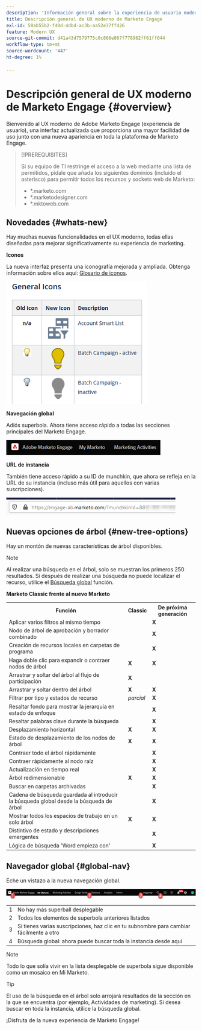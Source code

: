 ```yaml
---
description: 'Información general sobre la experiencia de usuario moderna de Marketo Engage: Documentos de Marketo: documentación del producto'
title: Descripción general de UX moderno de Marketo Engage
exl-id: 50ab55b2-f40d-4dbd-ac3b-aa52e37ff426
feature: Modern UX
source-git-commit: d41a43d7579775c0c866e867f778962ff61ff044
workflow-type: tm+mt
source-wordcount: '447'
ht-degree: 1%

---
```


# Descripción general de UX moderno de Marketo Engage {#overview}

Bienvenido al UX moderno de Adobe Marketo Engage (experiencia de usuario), una interfaz actualizada que proporciona una mayor facilidad de uso junto con una nueva apariencia en toda la plataforma de Marketo Engage.

>[!PREREQUISITES]
>
>Si su equipo de TI restringe el acceso a la web mediante una lista de permitidos, pídale que añada los siguientes dominios (incluido el asterisco) para permitir todos los recursos y sockets web de Marketo:
>
>* *.marketo.com
>* *.marketodesigner.com
>* *.mktoweb.com

## Novedades {#whats-new}

Hay muchas nuevas funcionalidades en el UX moderno, todas ellas diseñadas para mejorar significativamente su experiencia de marketing.

**Iconos**

La nueva interfaz presenta una iconografía mejorada y ampliada. Obtenga información sobre ellos aquí: [Glosario de iconos](/help/marketo/getting-started/things-to-know/icon-glossary.md).

![](assets/overview-2.png)

**Navegación global**

Adiós superbola. Ahora tiene acceso rápido a todas las secciones principales del Marketo Engage.

![](assets/overview-5.png)

**URL de instancia**

También tiene acceso rápido a su ID de munchkin, que ahora se refleja en la URL de su instancia (incluso más útil para aquellos con varias suscripciones).

![](assets/overview-6.png)

## Nuevas opciones de árbol {#new-tree-options}

Hay un montón de nuevas características de árbol disponibles.

>[!NOTE]
>
>Al realizar una búsqueda en el árbol, solo se muestran los primeros 250 resultados. Si después de realizar una búsqueda no puede localizar el recurso, utilice el [Búsqueda global](/help/marketo/product-docs/marketo-engage-modern-ux/using-the-global-search.md) función.

**Marketo Classic frente al nuevo Marketo**

<table> 
 <tbody>
  <tr>
   <th>Función</th> 
   <th>Classic</th> 
   <th>De próxima generación</th> 
  </tr>
  <tr>
   <td>Aplicar varios filtros al mismo tiempo</td> 
   <td></td> 
   <td><strong>X</strong></td>  
  </tr>
  <tr>
   <td>Nodo de árbol de aprobación y borrador combinado</td> 
   <td></td> 
   <td><strong>X</strong></td> 
  </tr>
  <tr>
   <td>Creación de recursos locales en carpetas de programa</td> 
   <td></td> 
   <td><strong>X</strong></td> 
  </tr>
  <tr>
   <td>Haga doble clic para expandir o contraer nodos de árbol</td> 
   <td><strong>X</strong></td> 
   <td><strong>X</strong></td>  
  </tr>
  <tr>
   <td>Arrastrar y soltar del árbol al flujo de participación</td> 
   <td><strong>X</strong></td> 
   <td></td> 
  </tr>
  <tr>
   <td>Arrastrar y soltar dentro del árbol</td> 
   <td><strong>X</strong></td> 
   <td><strong>X</strong></td> 
  </tr>
  <tr>
   <td>Filtrar por tipo y estados de recurso</td> 
   <td><i>parcial</i></td> 
   <td><strong>X</strong></td>  
  </tr>
  <tr>
   <td>Resaltar fondo para mostrar la jerarquía en estado de enfoque</td> 
   <td></td> 
   <td><strong>X</strong></td> 
  </tr>
  <tr>
   <td>Resaltar palabras clave durante la búsqueda</td> 
   <td></td> 
   <td><strong>X</strong></td> 
  </tr>
  <tr>
   <td>Desplazamiento horizontal</td> 
   <td><strong>X</strong></td> 
   <td><strong>X</strong></td>  
  </tr>
  <tr>
   <td>Estado de desplazamiento de los nodos de árbol</td> 
   <td><strong>X</strong></td> 
   <td><strong>X</strong></td> 
  </tr>
  <tr>
   <td>Contraer todo el árbol rápidamente</td> 
   <td></td> 
   <td><strong>X</strong></td> 
  </tr>
  <tr>
   <td>Contraer rápidamente al nodo raíz</td> 
   <td></td> 
   <td><strong>X</strong></td>  
  </tr>
  <tr>
   <td>Actualización en tiempo real</td> 
   <td></td> 
   <td><strong>X</strong></td> 
  </tr>
  <tr>
   <td>Árbol redimensionable</td> 
   <td><strong>X</strong></td> 
   <td><strong>X</strong></td> 
  </tr>
  <tr>
   <td>Buscar en carpetas archivadas</td> 
   <td></td> 
   <td><strong>X</strong></td>  
  </tr>
  <tr>
   <td>Cadena de búsqueda guardada al introducir la búsqueda global desde la búsqueda de árbol</td> 
   <td></td> 
   <td><strong>X</strong></td> 
  </tr>
  <tr>
   <td>Mostrar todos los espacios de trabajo en un solo árbol</td> 
   <td><strong>X</strong></td> 
   <td><strong>X</strong></td> 
  </tr>
  <tr>
   <td>Distintivo de estado y descripciones emergentes</td> 
   <td></td> 
   <td><strong>X</strong></td>  
  </tr>
  <tr>
   <td>Lógica de búsqueda 'Word empieza con'</td> 
   <td></td> 
   <td><strong>X</strong></td> 
  </tr>
 </tbody>
</table>

## Navegador global {#global-nav}

Eche un vistazo a la nueva navegación global.

![](assets/overview-7.png)

<table> 
 <tbody>
  <tr>
   <td>1</td> 
   <td>No hay más superball desplegable</td> 
  </tr>
  <tr>
   <td>2</td> 
   <td>Todos los elementos de superbola anteriores listados</td> 
  </tr>
  <tr>
  <tr>
   <td>3</td> 
   <td>Si tienes varias suscripciones, haz clic en tu subnombre para cambiar fácilmente a otro</td> 
  </tr>
  <tr>
   <td>4</td> 
   <td>Búsqueda global: ahora puede buscar toda la instancia desde aquí</td> 
  </tr>
 </tbody>
</table>

>[!NOTE]
>
>Todo lo que solía vivir en la lista desplegable de superbola sigue disponible como un mosaico en Mi Marketo.

>[!TIP]
>
>El uso de la búsqueda en el árbol solo arrojará resultados de la sección en la que se encuentra (por ejemplo, Actividades de marketing). Si desea buscar en toda la instancia, utilice la búsqueda global.

¡Disfruta de la nueva experiencia de Marketo Engage!
